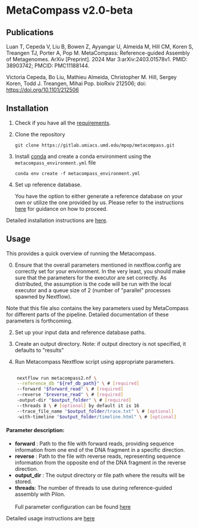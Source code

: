 # MetaCompass v2.0-beta

## Publications
Luan T, Cepeda V, Liu B, Bowen Z, Ayyangar U, Almeida M, Hill CM, Koren S, Treangen TJ, Porter A, Pop M. MetaCompass: Reference-guided Assembly of Metagenomes. ArXiv [Preprint]. 2024 Mar 3:arXiv:2403.01578v1. PMID: 38903742; PMCID: PMC11188144.

Victoria Cepeda, Bo Liu, Mathieu Almeida, Christopher M. Hill, Sergey Koren, Todd J. Treangen, Mihai Pop.
bioRxiv 212506; doi: https://doi.org/10.1101/212506

## Installation

1. Check if you have all the [requirements](docs/installation_and_requirements.md#requirements-).
2. Clone the repository
    ```shell
    git clone https://gitlab.umiacs.umd.edu/mpop/metacompass.git
    ```

3. Install [conda](https://docs.conda.io/projects/conda/en/latest/user-guide/install/linux.html) and
   create a conda environment using the `metacompass_environment.yml` file

    ```shell
    conda env create -f metacompass_environment.yml
    ```

4. Set up reference database.

    You have the option to either generate a reference database on your own or utilize the one provided by us. Please refer to the instructions [here](docs/installation_and_requirements.md#3-setup-reference-database) for guidance on how to proceed.


Detailed installation instructions are [here](docs/installation_and_requirements.md).

## Usage 

This provides a quick overview of running the Metacompass.

0. Ensure that the overall parameters mentioned in nextflow.config are correctly set for  your environment. In the very least, you should make sure that the parameters for the executor are set correctly. As distributed, the assumption is the code will be run with the local executor and a queue size of 2 (number of "parallel" processes spawned by Nextflow).

Note that this file also contains the key parameters used by MetaCompass for different parts of the pipeline. Detailed documentation of these parameters is forthcoming.

2. Set up your input data and reference database paths.

3. Create an output directory. Note: if output directory is not specified, it defaults to "results"

5. Run Metacompass Nextflow script using appropriate parameters.

```bash
    
    nextflow run metacompass2.nf \
    --reference_db "${ref_db_path}" \ # [required]
    --forward "$forward_read" \ # [required]
    --reverse "$reverse_read" \ # [required]
    -output-dir "$output_folder" \ # [required]
    --threads 8 \ # [optional] by default it is 16
    --trace_file_name "$output_folder/trace.txt" \ # [optional] 
    -with-timeline "$output_folder/timeline.html" \ # [optional]
```

#### Parameter description: <br/>

- **forward** : Path to the file with forward reads, providing sequence information from one end of the DNA fragment in
  a specific direction.
- **reverse** : Path to the file with reverse reads, representing sequence information from the opposite end of the DNA
  fragment in the reverse direction.
- **output_dir** : The output directory or file path where the results will be stored.
- **threads**: The number of threads to use during reference-guided assembly with Pilon.
  <br/> <br/>
  Full parameter configuration can be found [here](./docs/parameter_configuration.md)

Detailed usage instructions are [here](docs/usage_guide.md)
